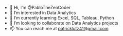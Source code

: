 - 👋 Hi, I’m @PabloTheZenCoder
- 👀 I’m interested in Data Analytics
- 🌱 I’m currently learning Excel, SQL, Tableau, Python
- 💞️ I’m looking to collaborate on Data Analytics projects
- 📫 You can reach me at patricklutz41@gmail.com

<!---
PabloTheZenCoder/PabloTheZenCoder is a ✨ special ✨ repository because its `README.md` (this file) appears on your GitHub profile.
You can click the Preview link to take a look at your changes.
--->
